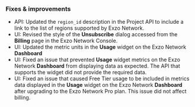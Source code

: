 ### Fixes & improvements

- API: Updated the `region_id` description in the Project API to include a link to the list of regions supported by Exzo Network.
- UI: Revised the style of the **Unsubscribe** dialog accessed from the **Billing** page in the Exzo Network Console.
- UI: Updated the metric units in the **Usage** widget on the Exzo Network **Dashboard**
- UI: Fixed an issue that prevented **Usage** widget metrics on the Exzo Network **Dashboard** from displaying data as expected. The API that supports the widget did not provide the required data.
- UI: Fixed an issue that caused Free Tier usage to be included in metrics data displayed in the **Usage** widget on the Exzo Network **Dashboard** after upgrading to the Exzo Network Pro plan. This issue did not affect billing.
